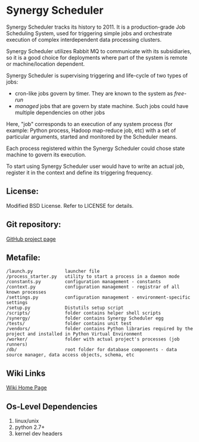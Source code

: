 Synergy Scheduler
=========

Synergy Scheduler tracks its history to 2011. It is a production-grade Job Scheduling System, used for triggering simple jobs and orchestrate execution of complex interdependent data processing clusters.

Synergy Scheduler utilizes Rabbit MQ to communicate with its subsidiaries, so it is a good choice for deployments where part of the system  is remote or machine/location dependent.

Synergy Scheduler is supervising triggering and life-cycle of two types of jobs:

- cron-like jobs govern by timer. They are known to the system as *free-run*
- *managed* jobs that are govern by state machine. Such jobs could have multiple dependencies on other jobs

Here, "job" corresponds to an execution of any system process (for example: Python process, Hadoop map-reduce job, etc) with a set of particular arguments, started and monitored by the Scheduler means.

Each process registered within the Synergy Scheduler could chose state machine to govern its execution.

To start using Synergy Scheduler user would have to write an actual job, register it in the context and define its triggering frequency.


License:
---------
Modified BSD License. Refer to LICENSE for details.


Git repository:
---------
[GitHub project page](https://github.com/mushkevych/scheduler)


Metafile:
---------

    /launch.py            launcher file
    /process_starter.py   utility to start a process in a daemon mode
    /constants.py         configuration management - constants
    /context.py           configuration management - registrar of all known processes
    /settings.py          configuration management - environment-specific settings
    /setup.py             Distutils setup script
    /scripts/             folder contains helper shell scripts
    /synergy/             folder contains Synergy Scheduler egg
    /tests/               folder contains unit test
    /vendors/             folder contains Python libraries required by the project and installed in Python Virtual Environment
    /worker/              folder with actual project's processes (job runners)
    /db/                  root folder for database components - data source manager, data access objects, schema, etc


Wiki Links
---------
[Wiki Home Page](https://github.com/mushkevych/scheduler/wiki)


Os-Level Dependencies
---------
1. linux/unix  
1. python 2.7+  
1. kernel dev headers  
